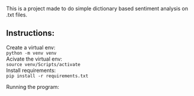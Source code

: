 This is a project made to do simple dictionary based sentiment analysis on .txt files.

## Instructions:

Create a virtual env:  
`python -m venv venv`  
Acivate the virtual env:  
`source venv/Scripts/activate`  
Install requirements:  
`pip install -r requirements.txt`

Running the program:
